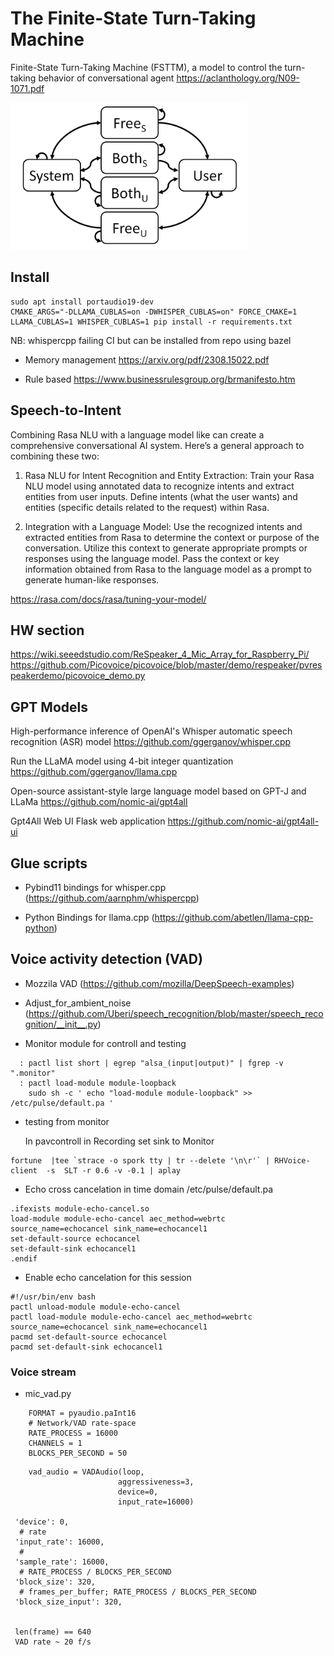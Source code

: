 
# The Finite-State Turn-Taking Machine
  Finite-State Turn-Taking Machine (FSTTM), a model to control the turn-taking behavior of conversational agent
  https://aclanthology.org/N09-1071.pdf

![Image of state](state.png)

## Install

```shell
sudo apt install portaudio19-dev
CMAKE_ARGS="-DLLAMA_CUBLAS=on -DWHISPER_CUBLAS=on" FORCE_CMAKE=1 LLAMA_CUBLAS=1 WHISPER_CUBLAS=1 pip install -r requirements.txt
```
NB: whispercpp failing CI but can be installed from repo using bazel

- Memory management
  https://arxiv.org/pdf/2308.15022.pdf

- Rule based
  https://www.businessrulesgroup.org/brmanifesto.htm


## Speech-to-Intent
Combining Rasa NLU with a language model like can create a comprehensive conversational AI system. Here’s a general approach to combining these two:

  1.  Rasa NLU for Intent Recognition and Entity Extraction:
        Train your Rasa NLU model using annotated data to recognize intents and extract entities from user inputs.
        Define intents (what the user wants) and entities (specific details related to the request) within Rasa.

  2.  Integration with a Language Model:
        Use the recognized intents and extracted entities from Rasa to determine the context or purpose of the conversation.
        Utilize this context to generate appropriate prompts or responses using the language model.
        Pass the context or key information obtained from Rasa to the language model as a prompt to generate human-like responses.

  https://rasa.com/docs/rasa/tuning-your-model/


## HW section
https://wiki.seeedstudio.com/ReSpeaker_4_Mic_Array_for_Raspberry_Pi/
https://github.com/Picovoice/picovoice/blob/master/demo/respeaker/pvrespeakerdemo/picovoice_demo.py

## GPT Models

High-performance inference of OpenAI's Whisper automatic speech recognition (ASR) model
https://github.com/ggerganov/whisper.cpp

Run the LLaMA model using 4-bit integer quantization
https://github.com/ggerganov/llama.cpp

Open-source assistant-style large language model based on GPT-J and LLaMa
https://github.com/nomic-ai/gpt4all

Gpt4All Web UI Flask web application
https://github.com/nomic-ai/gpt4all-ui


## Glue scripts

- Pybind11 bindings for whisper.cpp
  (https://github.com/aarnphm/whispercpp)

- Python Bindings for llama.cpp
  (https://github.com/abetlen/llama-cpp-python)


## Voice activity detection (VAD)
- Mozzila VAD
  (https://github.com/mozilla/DeepSpeech-examples)

- Adjust_for_ambient_noise
  (https://github.com/Uberi/speech_recognition/blob/master/speech_recognition/__init__.py)

- Monitor module for controll and testing

```
  : pactl list short | egrep "alsa_(input|output)" | fgrep -v ".monitor"
  : pactl load-module module-loopback
	sudo sh -c ' echo "load-module module-loopback" >>  /etc/pulse/default.pa '
```

- testing from monitor

  In pavcontroll in Recording set sink to Monitor

```
fortune  |tee `strace -o spork tty | tr --delete '\n\r'` | RHVoice-client  -s  SLT -r 0.6 -v -0.1 | aplay

```


- Echo cross cancelation in time domain /etc/pulse/default.pa

```
.ifexists module-echo-cancel.so
load-module module-echo-cancel aec_method=webrtc source_name=echocancel sink_name=echocancel1
set-default-source echocancel
set-default-sink echocancel1
.endif
```

- Enable echo cancelation for this session

```
#!/usr/bin/env bash
pactl unload-module module-echo-cancel
pactl load-module module-echo-cancel aec_method=webrtc source_name=echocancel sink_name=echocancel1
pacmd set-default-source echocancel
pacmd set-default-sink echocancel1
```



### Voice stream

- mic_vad.py

```
    FORMAT = pyaudio.paInt16
    # Network/VAD rate-space
    RATE_PROCESS = 16000
    CHANNELS = 1
    BLOCKS_PER_SECOND = 50
```

```
    vad_audio = VADAudio(loop,
                        aggressiveness=3,
                        device=0,
                        input_rate=16000)

 'device': 0,
  # rate
 'input_rate': 16000,
  #
 'sample_rate': 16000,
  # RATE_PROCESS / BLOCKS_PER_SECOND
 'block_size': 320,
  # frames_per_buffer; RATE_PROCESS / BLOCKS_PER_SECOND
 'block_size_input': 320,


 len(frame) == 640
 VAD rate ~ 20 f/s
 ```


